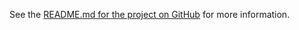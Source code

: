 See the [README.md for the project on GitHub](https://github.com/strawgate/py-key-value) for more information.